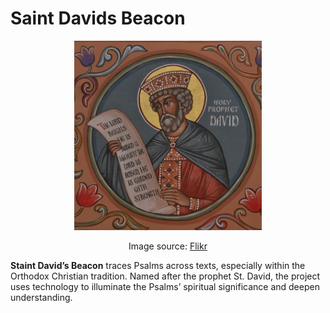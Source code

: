 # Saint Davids Beacon 
<p align="center">
  <img src="website/static/images/st_david_2.jpeg" alt="Icon of St. David, the Holy Prophet and King" width="300">
</p>

<p align="center">
  Image source: <a href="[https://archangelsbooks.com/products/saint-david-holy-prophet-king-david](https://www.flickr.com/photos/frted/page532)">Flikr</a>
</p>


**Staint David’s Beacon** traces Psalms across texts, especially within the Orthodox Christian tradition. Named after the prophet St. David, the project uses technology to illuminate the Psalms’ spiritual significance and deepen understanding.
